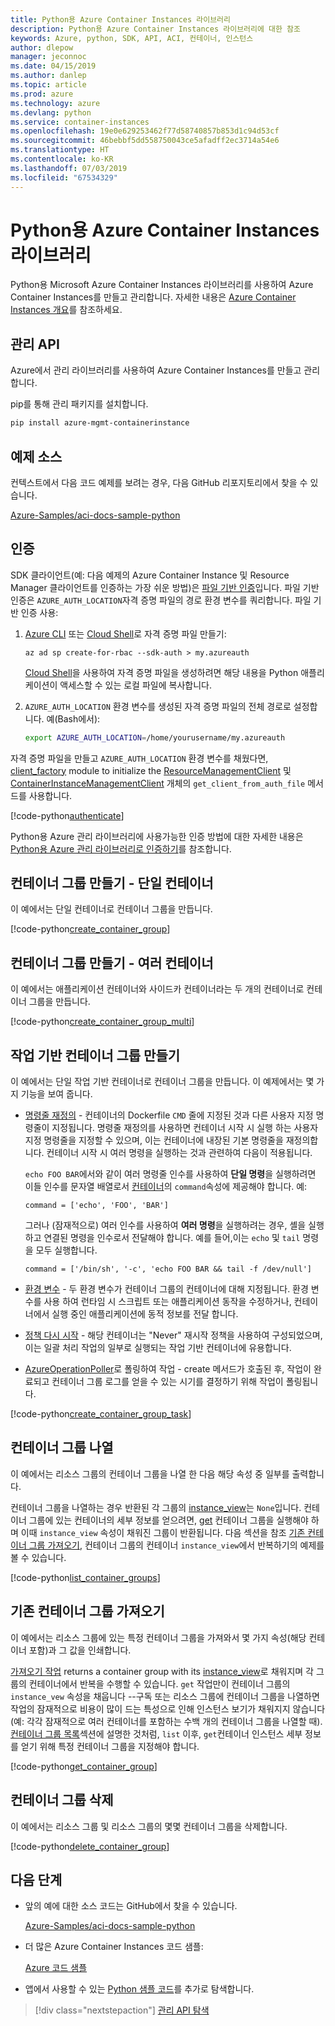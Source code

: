 ```yaml
---
title: Python용 Azure Container Instances 라이브러리
description: Python용 Azure Container Instances 라이브러리에 대한 참조
keywords: Azure, python, SDK, API, ACI, 컨테이너, 인스턴스
author: dlepow
manager: jeconnoc
ms.date: 04/15/2019
ms.author: danlep
ms.topic: article
ms.prod: azure
ms.technology: azure
ms.devlang: python
ms.service: container-instances
ms.openlocfilehash: 19e0e629253462f77d58740857b853d1c94d53cf
ms.sourcegitcommit: 46bebbf5dd558750043ce5afadff2ec3714a54e6
ms.translationtype: HT
ms.contentlocale: ko-KR
ms.lasthandoff: 07/03/2019
ms.locfileid: "67534329"
---
```

# <a name="azure-container-instances-libraries-for-python"></a>Python용 Azure Container Instances 라이브러리

Python용 Microsoft Azure Container Instances 라이브러리를 사용하여 Azure Container Instances를 만들고 관리합니다. 자세한 내용은 [Azure Container Instances 개요](/azure/container-instances/container-instances-overview)를 참조하세요.

## <a name="management-apis"></a>관리 API

Azure에서 관리 라이브러리를 사용하여 Azure Container Instances를 만들고 관리합니다.

pip를 통해 관리 패키지를 설치합니다.

```bash
pip install azure-mgmt-containerinstance
```

## <a name="example-source"></a>예제 소스

컨텍스트에서 다음 코드 예제를 보려는 경우, 다음 GitHub 리포지토리에서 찾을 수 있습니다.

[Azure-Samples/aci-docs-sample-python](https://github.com/Azure-Samples/aci-docs-sample-python)

## <a name="authentication"></a>인증

SDK 클라이언트(예: 다음 예제의 Azure Container Instance 및 Resource Manager 클라이언트를 인증하는 가장 쉬운 방법)은 [파일 기반 인증](/python/azure/python-sdk-azure-authenticate#mgmt-auth-file)입니다. 파일 기반 인증은 `AZURE_AUTH_LOCATION`자격 증명 파일의 경로 환경 변수를 쿼리합니다. 파일 기반 인증 사용:

1. [Azure CLI](/cli/azure) 또는 [Cloud Shell](https://shell.azure.com/)로 자격 증명 파일 만들기:

   `az ad sp create-for-rbac --sdk-auth > my.azureauth`

   [Cloud Shell](https://shell.azure.com/)을 사용하여 자격 증명 파일을 생성하려면 해당 내용을 Python 애플리케이션이 액세스할 수 있는 로컬 파일에 복사합니다.

2. `AZURE_AUTH_LOCATION` 환경 변수를 생성된 자격 증명 파일의 전체 경로로 설정합니다. 예(Bash에서):

   ```bash
   export AZURE_AUTH_LOCATION=/home/yourusername/my.azureauth
   ```

자격 증명 파일을 만들고 `AZURE_AUTH_LOCATION` 환경 변수를 채웠다면, [client_factory][client_factory] module to initialize the [ResourceManagementClient][ResourceManagementClient] 및 [ContainerInstanceManagementClient][ContainerInstanceManagementClient] 개체의 `get_client_from_auth_file` 메서드를 사용합니다.

<!-- SOURCE REPO: https://github.com/Azure-Samples/aci-docs-sample-python -->
[!code-python[authenticate](~/aci-docs-sample-python/src/aci_docs_sample.py#L45-L58 "Authenticate ACI and Resource Manager clients")]

Python용 Azure 관리 라이브러리에 사용가능한 인증 방법에 대한 자세한 내용은 [Python용 Azure 관리 라이브러리로 인증하기](/python/azure/python-sdk-azure-authenticate)를 참조합니다.

## <a name="create-container-group---single-container"></a>컨테이너 그룹 만들기 - 단일 컨테이너

이 예에서는 단일 컨테이너로 컨테이너 그룹을 만듭니다.

<!-- SOURCE REPO: https://github.com/Azure-Samples/aci-docs-sample-python -->
[!code-python[create_container_group](~/aci-docs-sample-python/src/aci_docs_sample.py#L94-L141 "Create single-container group")]

## <a name="create-container-group---multiple-containers"></a>컨테이너 그룹 만들기 - 여러 컨테이너

이 예에서는 애플리케이션 컨테이너와 사이드카 컨테이너라는 두 개의 컨테이너로 컨테이너 그룹을 만듭니다.

<!-- SOURCE REPO: https://github.com/Azure-Samples/aci-docs-sample-python -->
[!code-python[create_container_group_multi](~/aci-docs-sample-python/src/aci_docs_sample.py#L144-L197 "Create multi-container group")]

## <a name="create-task-based-container-group"></a>작업 기반 컨테이너 그룹 만들기

이 예에서는 단일 작업 기반 컨테이너로 컨테이너 그룹을 만듭니다. 이 예제에서는 몇 가지 기능을 보여 줍니다.

* [명령줄 재정의](/azure/container-instances/container-instances-start-command) - 컨테이너의 Dockerfile `CMD` 줄에 지정된 것과 다른 사용자 지정 명령줄이 지정됩니다. 명령줄 재정의를 사용하면 컨테이너 시작 시 실행 하는 사용자 지정 명령줄을 지정할 수 있으며, 이는 컨테이너에 내장된 기본 명령줄을 재정의합니다. 컨테이너 시작 시 여러 명령을 실행하는 것과 관련하여 다음이 적용됩니다.

   `echo FOO BAR`에서와 같이 여러 명령줄 인수를 사용하여 **단일 명령**을 실행하려면 이들 인수를 문자열 배열로서 [ 컨테이너][Container]의 `command`속성에 제공해야 합니다. 예:

   `command = ['echo', 'FOO', 'BAR']`

   그러나 (잠재적으로) 여러 인수를 사용하여 **여러 명령**을 실행하려는 경우, 셸을 실행하고 연결된 명령을 인수로서 전달해야 합니다. 예를 들어,이는 `echo` 및 `tail` 명령을 모두 실행합니다.

   `command = ['/bin/sh', '-c', 'echo FOO BAR && tail -f /dev/null']`
* [환경 변수](/azure/container-instances/container-instances-environment-variables) - 두 환경 변수가 컨테이너 그룹의 컨테이너에 대해 지정됩니다. 환경 변수를 사용 하여 런타임 시 스크립트 또는 애플리케이션 동작을 수정하거나, 컨테이너에서 실행 중인 애플리케이션에 동적 정보를 전달 합니다.
* [정책 다시 시작](/azure/container-instances/container-instances-restart-policy) - 해당 컨테이너는 "Never" 재시작 정책을 사용하여 구성되었으며, 이는 일괄 처리 작업의 일부로 실행되는 작업 기반 컨테이너에 유용합니다.
* [AzureOperationPoller][AzureOperationPoller]로 폴링하여 작업 - create 메서드가 호출된 후, 작업이 완료되고 컨테이너 그룹 로그를 얻을 수 있는 시기를 결정하기 위해 작업이 폴링됩니다.

<!-- SOURCE REPO: https://github.com/Azure-Samples/aci-docs-sample-python -->
[!code-python[create_container_group_task](~/aci-docs-sample-python/src/aci_docs_sample.py#L200-L276 "Run a task-based container")]

## <a name="list-container-groups"></a>컨테이너 그룹 나열

이 예에서는 리소스 그룹의 컨테이너 그룹을 나열 한 다음 해당 속성 중 일부를 출력합니다.

컨테이너 그룹을 나열하는 경우 반환된 각 그룹의 [instance_view][instance_view]는 `None`입니다. 컨테이너 그룹에 있는 컨테이너의 세부 정보를 얻으려면, [get][containergroupoperations_get] 컨테이너 그룹을 실행해야 하며 이때 `instance_view` 속성이 채워진 그룹이 반환됩니다. 다음 섹션을 참조 [기존 컨테이너 그룹 가져오기](#get-an-existing-container-group), 컨테이너 그룹의 컨테이너 `instance_view`에서 반복하기의 예제를 볼 수 있습니다.

<!-- SOURCE REPO: https://github.com/Azure-Samples/aci-docs-sample-python -->
[!code-python[list_container_groups](~/aci-docs-sample-python/src/aci_docs_sample.py#L279-L293 "List container groups")]

## <a name="get-an-existing-container-group"></a>기존 컨테이너 그룹 가져오기

이 예에서는 리소스 그룹에 있는 특정 컨테이너 그룹을 가져와서 몇 가지 속성(해당 컨테이너 포함)과 그 값을 인쇄합니다.

[가져오기 작업][containergroupoperations_get] returns a container group with its [instance_view][instance_view]로 채워지며 각 그룹의 컨테이너에서 반복을 수행할 수 있습니다. `get` 작업만이 컨테이너 그룹의 `instance_vew` 속성을 채웁니다 --구독 또는 리소스 그룹에 컨테이너 그룹을 나열하면 작업의 잠재적으로 비용이 많이 드는 특성으로 인해 인스턴스 보기가 채워지지 않습니다(예: 각각 잠재적으로 여러 컨테이너를 포함하는 수백 개의 컨테이너 그룹을 나열할 때). [컨테이너 그룹 목록](#list-container-groups)섹션에 설명한 것처럼, `list` 이후, `get`컨테이너 인스턴스 세부 정보를 얻기 위해 특정 컨테이너 그룹을 지정해야 합니다.

<!-- SOURCE REPO: https://github.com/Azure-Samples/aci-docs-sample-python -->
[!code-python[get_container_group](~/aci-docs-sample-python/src/aci_docs_sample.py#L296-L325 "Get container group")]

## <a name="delete-a-container-group"></a>컨테이너 그룹 삭제

이 예에서는 리소스 그룹 및 리소스 그룹의 몇몇 컨테이너 그룹을 삭제합니다.

<!-- SOURCE REPO: https://github.com/Azure-Samples/aci-docs-sample-python -->
[!code-python[delete_container_group](~/aci-docs-sample-python/src/aci_docs_sample.py#L83-L91 "Delete container groups and resource group")]

## <a name="next-steps"></a>다음 단계

* 앞의 예에 대한 소스 코드는 GitHub에서 찾을 수 있습니다.

  [Azure-Samples/aci-docs-sample-python][aci-docs-sample-python]

* 더 많은 Azure Container Instances 코드 샘플:

  [Azure 코드 샘플][samples-aci]

* 앱에서 사용할 수 있는 [Python 샘플 코드][samples-python]를 추가로 탐색합니다.

> [!div class="nextstepaction"]
> [관리 API 탐색](/python/api/overview/azure/containerinstance/management)

<!-- LINKS - External -->
[aci-docs-sample-python]: https://github.com/Azure-Samples/aci-docs-sample-python
[samples-aci]: https://azure.microsoft.com/resources/samples/?sort=0&term=ACI
[samples-python]: https://azure.microsoft.com/resources/samples/?platform=python

<!-- TYPES -->
[AzureOperationPoller]: /python/api/msrestazure.azure_operation.AzureOperationPoller
[client_factory]: /python/api/azure.common.client_factory
[Container]: /python/api/azure.mgmt.containerinstance.models.container
[ContainerGroupInstanceView]: /python/api/azure.mgmt.containerinstance.models.containergrouppropertiesinstanceview
[containergroupoperations_get]: /python/api/azure.mgmt.containerinstance.operations.containergroupsoperations#get-resource-group-name--container-group-name--custom-headers-none--raw-false----operation-config-
[ContainerInstanceManagementClient]: /python/api/azure.mgmt.containerinstance.containerinstancemanagementclient
[instance_view]: /python/api/azure.mgmt.containerinstance.models.containergroup#variables
[ResourceManagementClient]: /python/api/azure.mgmt.resource.resources.resourcemanagementclient